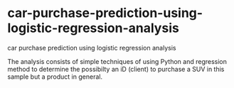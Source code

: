 # car-purchase-prediction-using-logistic-regression-analysis
car purchase prediction using logistic regression analysis

The analysis consists of simple techniques of using Python and regression method to determine the possibilty an iD (client) to purchase a SUV in this sample but a product in general.
